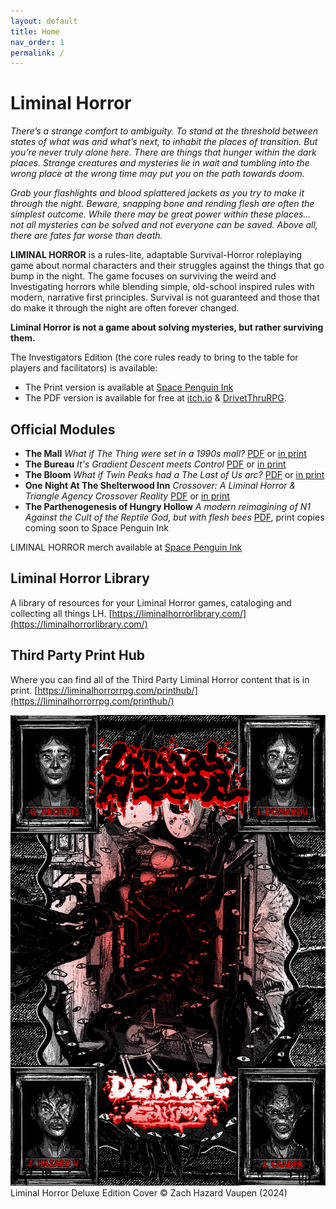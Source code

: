 ```yaml
---
layout: default
title: Home
nav_order: 1
permalink: /
---
```



# Liminal Horror

*There’s a strange comfort to ambiguity. To stand at the threshold between states of what was and what’s next, to inhabit the places of transition. But you’re never truly alone here. There are things that hunger within the dark places. Strange creatures and mysteries lie in wait and tumbling into the wrong place at the wrong time may put you on the path towards doom.*

*Grab your flashlights and blood splattered jackets as you try to make it through the night. Beware, snapping bone and rending flesh are often the simplest outcome. While there may be great power within these places… not all mysteries can be solved and not everyone can be saved. Above all, there are fates far worse than death.*

**LIMINAL HORROR** is a rules-lite, adaptable Survival-Horror roleplaying game about normal characters and their struggles against the things that go bump in the night. The game focuses on surviving the weird and Investigating horrors while blending simple, old-school inspired rules with modern, narrative first principles. Survival is not guaranteed and those that do make it through the night are often forever changed.

**Liminal Horror is not a game about solving mysteries, but rather surviving them.**

The Investigators Edition (the core rules ready to bring to the table for players and facilitators) is available:
- The Print version is available at [Space Penguin Ink](https://spacepenguin.ink/collections/liminal-horror/products/liminal-horror-investigators)
- The PDF version is available for free at [itch.io](https://goblinarchives.itch.io/liminal-horror) & [DrivetThruRPG](https://www.drivethrurpg.com/en/product/366656/liminal-horror-investigators).

## Official Modules
- **The Mall** *What if The Thing were set in a 1990s mall?* [PDF](https://goblinarchives.itch.io/the-mall) or [in print](https://www.exaltedfuneral.com/collections/free-rpg-iv-the-funeral-chapter-ef-exclusives/products/the-mall)
- **The Bureau** *It's Gradient Descent meets Control* [PDF](https://goblinarchives.itch.io/the-bureau) or [in print](https://www.exaltedfuneral.com/collections/free-rpg-iv-the-funeral-chapter-ef-exclusives/products/the-bureau)
- **The Bloom** *What if Twin Peaks had a The Last of Us arc?* [PDF](https://goblinarchives.itch.io/the-bloom) or [in print](https://spacepenguin.ink/collections/liminal-horror/products/the-bloom)
- **One Night At The Shelterwood Inn** *Crossover: A Liminal Horror & Triangle Agency Crossover Reality* [PDF](https://unenthuser.itch.io/one-night) or [in print](https://spacepenguin.ink/products/one-night-at-the-shelterwood-inn)
- **The Parthenogenesis of Hungry Hollow** *A modern reimagining of N1 Against the Cult of the Reptile God, but with flesh bees* [PDF](https://goblinarchives.itch.io/the-parthenogenesis-of-hungry-hollow), print copies coming soon to Space Penguin Ink

LIMINAL HORROR merch available at [Space Penguin Ink](https://spacepenguin.ink/collections/liminal-horror)

## Liminal Horror Library
A library of resources for your Liminal Horror games, cataloging and collecting all things LH. [https://liminalhorrorlibrary.com/](https://liminalhorrorlibrary.com/)

## Third Party Print Hub
Where you can find all of the Third Party Liminal Horror content that is in print. [https://liminalhorrorrpg.com/printhub/](https://liminalhorrorrpg.com/printhub/)

![image](/img/LH.png)
Liminal Horror Deluxe Edition Cover &copy; Zach Hazard Vaupen (2024)
